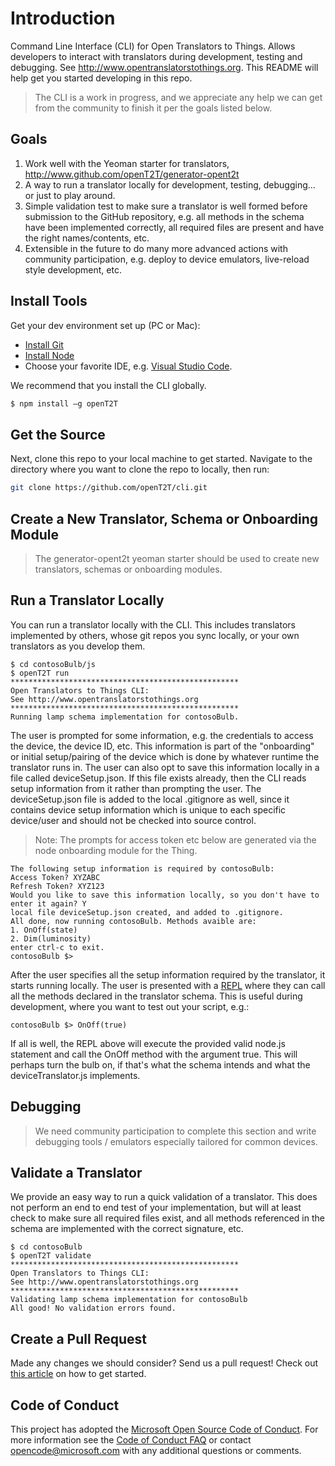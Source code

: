 # Introduction

Command Line Interface (CLI) for Open Translators to Things. Allows developers to interact with translators during development, testing and debugging. See http://www.opentranslatorstothings.org. This README will help get you started developing in this repo.

> The CLI is a work in progress, and we appreciate any help we can get from the community to finish it per the goals listed below.

## Goals
1. Work well with the Yeoman starter for translators, http://www.github.com/openT2T/generator-opent2t
2. A way to run a translator locally for development, testing, debugging... or just to play around.
3. Simple validation test to make sure a translator is well formed before submission to the GitHub repository, e.g. all methods in the schema have been implemented correctly, all required files are present and have the right names/contents, etc. 
4. Extensible in the future to do many more advanced actions with community participation, e.g. deploy to device emulators, live-reload style development, etc. 

## Install Tools

Get your dev environment set up (PC or Mac):
* [Install Git](http://git-scm.com/downloads)
* [Install Node](https://nodejs.org/en/download/)
* Choose your favorite IDE, e.g. [Visual Studio Code](https://code.visualstudio.com/).

We recommend that you install the CLI globally.

```bash
$ npm install –g openT2T
```

## Get the Source

Next, clone this repo to your local machine to get started. Navigate to the directory where you want to clone the repo
to locally, then run:

```bash
git clone https://github.com/openT2T/cli.git
```

## Create a New Translator, Schema or Onboarding Module

> The generator-opent2t yeoman starter should be used to create new translators, schemas or onboarding modules.

## Run a Translator Locally

You can run a translator locally with the CLI. This includes translators implemented by others, whose git repos you sync locally, or your own translators as you develop them.

```
$ cd contosoBulb/js
$ openT2T run 
***************************************************
Open Translators to Things CLI:
See http://www.opentranslatorstothings.org
***************************************************
Running lamp schema implementation for contosoBulb.
```

The user is prompted for some information, e.g. the credentials to access the device, the device ID, etc. This information is part of the "onboarding" or initial setup/pairing of the device which is done by whatever runtime the translator runs in. The user can also opt to save this information locally in a file called deviceSetup.json. If this file exists already, then the CLI reads setup information from it rather than prompting the user. The deviceSetup.json file is added to the local .gitignore as well, since it contains device setup information which is unique to each specific device/user and should not be checked into source control.

> Note: The prompts for access token etc below are generated via the node onboarding module for the Thing. 

```
The following setup information is required by contosoBulb:
Access Token? XYZABC
Refresh Token? XYZ123
Would you like to save this information locally, so you don't have to enter it again? Y
local file deviceSetup.json created, and added to .gitignore.
All done, now running contosoBulb. Methods avaible are:
1. OnOff(state)
2. Dim(luminosity)
enter ctrl-c to exit.
contosoBulb $>
```

After the user specifies all the setup information required by the translator, it starts running locally. The user is presented with a 
[REPL](https://nodejs.org/api/repl.html) where they can call all the methods declared in the translator schema. This is useful during development, where you want to test out your script, e.g.:

```
contosoBulb $> OnOff(true)
```

If all is well, the REPL above will execute the provided valid node.js statement and call the OnOff method with the argument true.
This will perhaps turn the bulb on, if that's what the schema intends and what the deviceTranslator.js implements.

## Debugging

> We need community participation to complete this section and write debugging tools / emulators especially tailored for common devices.

## Validate a Translator

We provide an easy way to run a quick validation of a translator. This does not perform an end to end test of your implementation, but will at least check to make sure all required files exist,
and all methods referenced in the schema are implemented with the correct signature, etc.

```
$ cd contosoBulb
$ openT2T validate
***************************************************
Open Translators to Things CLI:
See http://www.opentranslatorstothings.org
***************************************************
Validating lamp schema implementation for contosoBulb
All good! No validation errors found.
```

## Create a Pull Request
Made any changes we should consider? Send us a pull request! Check out [this article](https://help.github.com/articles/creating-a-pull-request/)
on how to get started.

## Code of Conduct
This project has adopted the [Microsoft Open Source Code of Conduct](https://opensource.microsoft.com/codeofconduct/). For more information see the [Code of Conduct FAQ](https://opensource.microsoft.com/codeofconduct/faq/) or contact [opencode@microsoft.com](mailto:opencode@microsoft.com) with any additional questions or comments.
